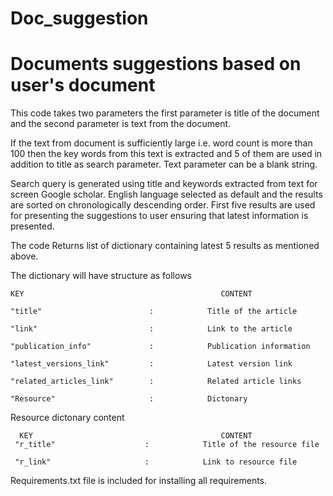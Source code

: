 # Doc_suggestion
# Documents suggestions based on user's document 

This code takes two parameters the first parameter is title of the document and the second parameter is text  from the document. 

If the text from document is sufficiently large i.e. word count is more than 100 then the key words from this text is extracted and 5 of them are used in addition to title as search parameter. Text parameter can be a blank string. 

Search query is generated using title and keywords extracted from text for screen Google scholar. English language selected as default and the results are sorted on chronologically descending order. First five results are used for presenting the suggestions to  user ensuring that latest information is presented. 


The code Returns list of dictionary containing latest 5 results as mentioned above. 

The dictionary will have structure as follows

    KEY                                            CONTENT
    
    "title"                        :            Title of the article

    "link"                         :            Link to the article

    "publication_info"             :            Publication information 

    "latest_versions_link"         :            Latest version link 

    "related_articles_link"        :            Related article links 

    "Resource"                     :            Dictonary 
   
Resource dictonary content

      KEY                                          CONTENT
     "r_title"                    :            Title of the resource file 

     "r_link"                     :            Link to resource file


Requirements.txt file is included for installing all requirements.
